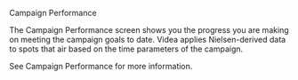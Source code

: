 Campaign Performance

The Campaign Performance screen shows you the progress you are making on meeting the campaign goals to date. Videa applies Nielsen-derived data to spots that air based on the time parameters of the campaign.

See Campaign Performance for more information.
